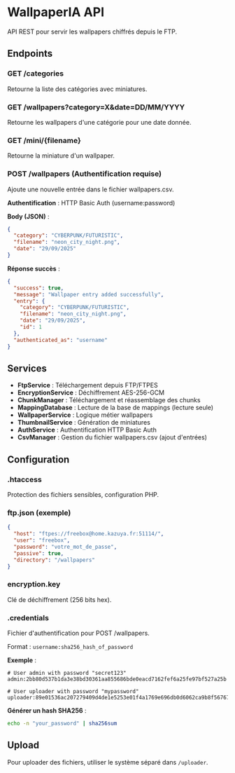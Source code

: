 # WallpaperIA API

API REST pour servir les wallpapers chiffrés depuis le FTP.

## Endpoints

### GET /categories
Retourne la liste des catégories avec miniatures.

### GET /wallpapers?category=X&date=DD/MM/YYYY
Retourne les wallpapers d'une catégorie pour une date donnée.

### GET /mini/{filename}
Retourne la miniature d'un wallpaper.

### POST /wallpapers (Authentification requise)
Ajoute une nouvelle entrée dans le fichier wallpapers.csv.

**Authentification** : HTTP Basic Auth (username:password)

**Body (JSON)** :
```json
{
  "category": "CYBERPUNK/FUTURISTIC",
  "filename": "neon_city_night.png",
  "date": "29/09/2025"
}
```

**Réponse succès** :
```json
{
  "success": true,
  "message": "Wallpaper entry added successfully",
  "entry": {
    "category": "CYBERPUNK/FUTURISTIC",
    "filename": "neon_city_night.png",
    "date": "29/09/2025",
    "id": 1
  },
  "authenticated_as": "username"
}
```

## Services

- **FtpService** : Téléchargement depuis FTP/FTPES
- **EncryptionService** : Déchiffrement AES-256-GCM
- **ChunkManager** : Téléchargement et réassemblage des chunks
- **MappingDatabase** : Lecture de la base de mappings (lecture seule)
- **WallpaperService** : Logique métier wallpapers
- **ThumbnailService** : Génération de miniatures
- **AuthService** : Authentification HTTP Basic Auth
- **CsvManager** : Gestion du fichier wallpapers.csv (ajout d'entrées)

## Configuration

### .htaccess
Protection des fichiers sensibles, configuration PHP.

### ftp.json (exemple)
```json
{
  "host": "ftpes://freebox@home.kazuya.fr:51114/",
  "user": "freebox",
  "password": "votre_mot_de_passe",
  "passive": true,
  "directory": "/wallpapers"
}
```

### encryption.key
Clé de déchiffrement (256 bits hex).

### .credentials
Fichier d'authentification pour POST /wallpapers.

Format : `username:sha256_hash_of_password`

**Exemple** :
```
# User admin with password "secret123"
admin:2bb80d537b1da3e38bd30361aa855686bde0eacd7162fef6a25fe97bf527a25b

# User uploader with password "mypassword"
uploader:89e01536ac207279409d4de1e5253e01f4a1769e696db0d6062ca9b8f56767c8
```

**Générer un hash SHA256** :
```bash
echo -n "your_password" | sha256sum
```

## Upload

Pour uploader des fichiers, utiliser le système séparé dans `/uploader`.

